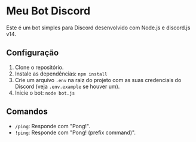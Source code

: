 # Meu Bot Discord

Este é um bot simples para Discord desenvolvido com Node.js e discord.js v14.

## Configuração

1.  Clone o repositório.
2.  Instale as dependências: `npm install`
3.  Crie um arquivo `.env` na raiz do projeto com as suas credenciais do Discord (veja `.env.example` se houver um).
4.  Inicie o bot: `node bot.js`

## Comandos

-   `/ping`: Responde com "Pong!".
-   `!ping`: Responde com "Pong! (prefix command)".
